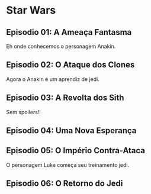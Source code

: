 # Star Wars

## Episodio 01: A Ameaça Fantasma

Eh onde conhecemos o personagem Anakin.

## Episodio 02: O Ataque dos Clones

Agora o Anakin é um aprendiz de jedi.

## Episodio 03: A Revolta dos Sith

Sem spoilers!!

## Episodio 04: Uma Nova Esperança

## Episodio 05: O Império Contra-Ataca

O personagem Luke começa seu treinamento jedi.

## Episodio 06: O Retorno do Jedi
